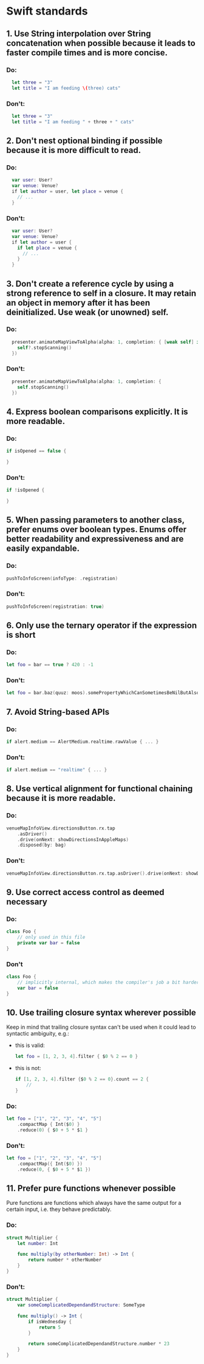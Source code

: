 # Swift standards

## 1. Use String interpolation over String concatenation when possible because it leads to faster compile times and is more concise.

### Do:

```swift
  let three = "3"
  let title = "I am feeding \(three) cats"
```

### Don't:

```swift
  let three = "3"
  let title = "I am feeding " + three + " cats"
```

## 2. Don't nest optional binding if possible because it is more difficult to read.

### Do:

```swift
  var user: User?
  var venue: Venue?
  if let author = user, let place = venue {
    // ...
  }
```

### Don't:

```swift
  var user: User?
  var venue: Venue?
  if let author = user {
    if let place = venue {
      // ...
    }
  }
```

## 3. Don't create a reference cycle by using a strong reference to self in a closure. It may retain an object in memory after it has been deinitialized. Use weak (or unowned) self.

### Do:

```swift
  presenter.animateMapViewToAlpha(alpha: 1, completion: { [weak self] in
    self?.stopScanning()
  })
```

### Don't:

```swift
  presenter.animateMapViewToAlpha(alpha: 1, completion: {
    self.stopScanning()
  })
```

## 4. Express boolean comparisons explicitly. It is more readable.

### Do:

```swift
if isOpened == false {

}
```

### Don't:

```swift
if !isOpened {

}
```

## 5. When passing parameters to another class, prefer enums over boolean types. Enums offer better readability and expressiveness and are easily expandable.

### Do:

```swift
pushToInfoScreen(infoType: .registration)
```

### Don't:

```swift
pushToInfoScreen(registration: true)
```

## 6. Only use the ternary operator if the expression is short

### Do:

```swift
let foo = bar == true ? 420 : -1
```

### Don't:

```swift
let foo = bar.baz(quuz: moos).somePropertyWhichCanSometimesBeNilButAlsoNot(withTimeInterval: 128.multiplied(by: 300)).value.toggled() ? "Anteater" : "George"
```

## 7. Avoid String-based APIs

### Do:

```swift
if alert.medium == AlertMedium.realtime.rawValue { ... }
```

### Don't:

```swift
if alert.medium == "realtime" { ... }
```

## 8. Use vertical alignment for functional chaining because it is more readable.

### Do:

```swift
venueMapInfoView.directionsButton.rx.tap
    .asDriver()
    .drive(onNext: showDirectionsInAppleMaps)
    .disposed(by: bag)
```

### Don't:

```swift
venueMapInfoView.directionsButton.rx.tap.asDriver().drive(onNext: showDirectionsInAppleMaps).disposed(by: bag)
```

## 9. Use correct access control as deemed necessary

### Do:
```swift
class Foo {
    // only used in this file
    private var bar = false
}
```

### Don't

```swift
class Foo {
    // implicitly internal, which makes the compiler's job a bit harder as it needs to check for usages of this property
    var bar = false
}
```

## 10. Use trailing closure syntax wherever possible

Keep in mind that trailing closure syntax can't be used when it could lead to syntactic ambiguity, e.g.:

+ this is valid:
    ```swift
    let foo = [1, 2, 3, 4].filter { $0 % 2 == 0 }
    ```
+ this is not:
    ```swift
    if [1, 2, 3, 4].filter {$0 % 2 == 0}.count == 2 {
        //
    }
    ```

### Do:
```swift
let foo = ["1", "2", "3", "4", "5"]
    .compactMap { Int($0) }
    .reduce(0) { $0 + 5 * $1 }
```

### Don't:
```swift
let foo = ["1", "2", "3", "4", "5"]
    .compactMap({ Int($0) })
    .reduce(0, { $0 + 5 * $1 })
```

## 11. Prefer pure functions whenever possible

Pure functions are functions which always have the same output for a certain input, i.e. they behave predictably.

### Do:
```swift
struct Multiplier {
    let number: Int

    func multiply(by otherNumber: Int) -> Int {
        return number * otherNumber 
    }
}
```

### Don't:
```swift
struct Multiplier {
    var someComplicatedDependandStructure: SomeType

    func multiply() -> Int {
        if isWednesday {
            return 5
        }

        return someComplicatedDependandStructure.number * 23
    }
}
```
